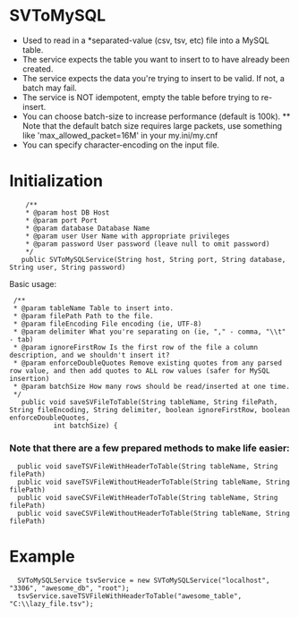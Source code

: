 # SVToMySQL

* Used to read in a *separated-value (csv, tsv, etc) file into a MySQL table.
* The service expects the table you want to insert to to have already been created.
* The service expects the data you're trying to insert to be valid. If not, a batch may fail.
* The service is NOT idempotent, empty the table before trying to re-insert.
* You can choose batch-size to increase performance (default is 100k).
** Note that the default batch size requires large packets, use something like 'max_allowed_packet=16M' in your my.ini/my.cnf 
* You can specify character-encoding on the input file.

# Initialization
 ```
     /**
     * @param host DB Host
     * @param port Port
     * @param database Database Name
     * @param user User Name with appropriate privileges
     * @param password User password (leave null to omit password)
     */
    public SVToMySQLService(String host, String port, String database, String user, String password)
  ```
 
 Basic usage:
 ```
  /**
  * @param tableName Table to insert into.
  * @param filePath Path to the file.
  * @param fileEncoding File encoding (ie, UTF-8)
  * @param delimiter What you're separating on (ie, "," - comma, "\\t" - tab)
  * @param ignoreFirstRow Is the first row of the file a column description, and we shouldn't insert it?
  * @param enforceDoubleQuotes Remove existing quotes from any parsed row value, and then add quotes to ALL row values (safer for MySQL insertion)
  * @param batchSize How many rows should be read/inserted at one time.
  */
    public void saveSVFileToTable(String tableName, String filePath, String fileEncoding, String delimiter, boolean ignoreFirstRow, boolean enforceDoubleQuotes,
            int batchSize) {
```

### Note that there are a few prepared methods to make life easier:
```
  public void saveTSVFileWithHeaderToTable(String tableName, String filePath)
  public void saveTSVFileWithoutHeaderToTable(String tableName, String filePath)
  public void saveCSVFileWithHeaderToTable(String tableName, String filePath)
  public void saveCSVFileWithoutHeaderToTable(String tableName, String filePath)
```
# Example

```
  SVToMySQLService tsvService = new SVToMySQLService("localhost", "3306", "awesome_db", "root");
  tsvService.saveTSVFileWithHeaderToTable("awesome_table", "C:\\lazy_file.tsv");
```
